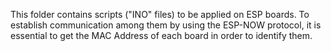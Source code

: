 This folder contains scripts ("INO" files) to be applied on ESP boards. To establish communication among them by using the ESP-NOW protocol, it is essential to get the MAC Address of each board in order to identify them.
